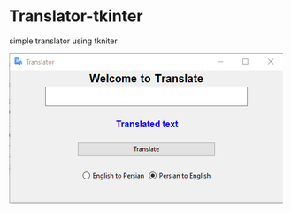 # Translator-tkinter
simple translator using tkniter

![](https://raw.githubusercontent.com/rezaabiri/Translator-tkinter/master/Screenshot%202022-01-01%20221320.png)
